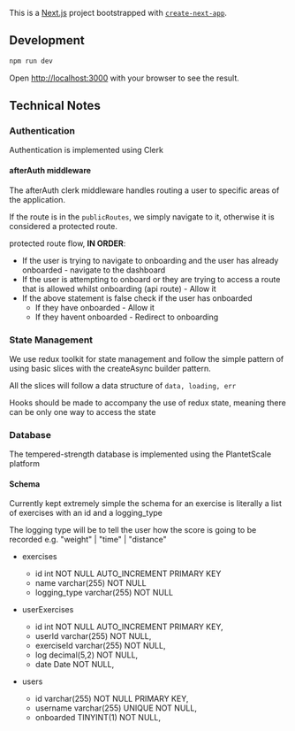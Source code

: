 This is a [Next.js](https://nextjs.org/) project bootstrapped with [`create-next-app`](https://github.com/vercel/next.js/tree/canary/packages/create-next-app).

## Development

```bash
npm run dev
```

Open [http://localhost:3000](http://localhost:3000) with your browser to see the result.

## Technical Notes

### Authentication

Authentication is implemented using Clerk

#### afterAuth middleware

The afterAuth clerk middleware handles routing a user to specific areas of the application.

If the route is in the `publicRoutes`, we simply navigate to it, otherwise it is considered a protected route.

protected route flow, **IN ORDER**:

- If the user is trying to navigate to onboarding and the user has already onboarded - navigate to the dashboard
- If the user is attempting to onboard or they are trying to access a route that is allowed whilst onboarding (api route) - Allow it
- If the above statement is false check if the user has onboarded
  - If they have onboarded - Allow it
  - If they havent onboarded - Redirect to onboarding


### State Management

We use redux toolkit for state management and follow the simple pattern of using basic slices with the createAsync builder pattern.

All the slices will follow a data structure of `data, loading, err`

Hooks should be made to accompany the use of redux state, meaning there can be only one way to access the state

### Database

The tempered-strength database is implemented using the PlantetScale platform

#### Schema

Currently kept extremely simple the schema for an exercise is literally a list of exercises with an id and a logging_type

The logging type will be to tell the user how the score is going to be recorded e.g. "weight" | "time" | "distance"

- exercises
  - id int NOT NULL AUTO_INCREMENT PRIMARY KEY
  - name varchar(255) NOT NULL
  - logging_type varchar(255) NOT NULL


- userExercises
  - id int NOT NULL AUTO_INCREMENT PRIMARY KEY,
  - userId varchar(255) NOT NULL,
  - exerciseId varchar(255) NOT NULL,
  - log decimal(5,2) NOT NULL,
  - date Date NOT NULL,


- users
  - id varchar(255) NOT NULL PRIMARY KEY,
  - username varchar(255) UNIQUE NOT NULL,
  - onboarded TINYINT(1) NOT NULL,
